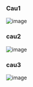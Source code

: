 <h3>Cau1</h1>

![image](https://github.com/kietsieubeo44/AHDT_DM_B2_NgoTheKiet/assets/126839885/19ed657f-a537-4607-af5c-e523a031e157)


<h3>cau2</h3>

![image](https://github.com/kietsieubeo44/AHDT_DM_B2_NgoTheKiet/assets/126839885/9c8f8573-be4a-4abf-b5ca-11b6d39f66da)

<h3>cau3</h3>

![image](https://github.com/kietsieubeo44/AHDT_DM_B2_NgoTheKiet/assets/126839885/c460a0fc-dcd1-414b-80c5-02119ea3395d)
